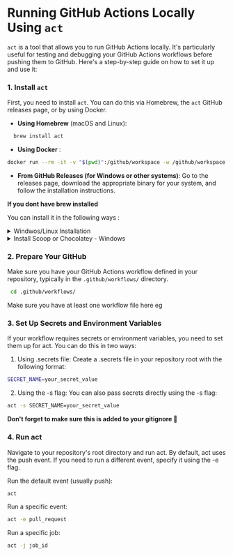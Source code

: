 # Running GitHub Actions Locally Using `act`

`act` is a tool that allows you to run GitHub Actions locally. It's particularly useful for testing and debugging your GitHub Actions workflows before pushing them to GitHub. Here's a step-by-step guide on how to set it up and use it:

### 1. Install `act`

First, you need to install `act`. You can do this via Homebrew, the `act` GitHub releases page, or by using Docker.

- **Using Homebrew** (macOS and Linux):
```bash
  brew install act
```

- **Using Docker** :

```bash
docker run --rm -it -v "$(pwd)":/github/workspace -w /github/workspace nektos/act
```

- **From GitHub Releases (for Windows or other systems)**:
Go to the releases page, download the appropriate binary for your system, and follow the installation instructions.

**If you dont have brew installed**

You can install it in the following ways : 

<details><summary>Windwos/Linux Installation</summary>
<p>

inux/macOS (Bash script):

```curl <https://raw.githubusercontent.com/nektos/act/master/install.sh> | sudo bash```

macOS (Homebrew):

```brew install act```

Windows (Chocolatey):

```choco install act-cli```

Windows (Scoop):

```scoop install act```

</p>
</details> 



<details><summary>Install Scoop or Chocolatey - Windows </summary>
<p>

Install Scoop :
https://github.com/ScoopInstaller/Scoop


Alternatively Install Chocolatey :
https://chocolatey.org/install#install-step2

</p>
</details> 

### 2. Prepare Your GitHub 

Make sure you have your GitHub Actions workflow defined in your repository, typically in the `.github/workflows/` directory.

```bash
 cd .github/workflows/ 
 ```

Make sure you have at least one workflow file here eg

### 3. Set Up Secrets and Environment Variables

If your workflow requires secrets or environment variables, you need to set them up for act. You can do this in two ways:

1. Using .secrets file:
Create a .secrets file in your repository root with the following format:

``` bash
SECRET_NAME=your_secret_value
``` 

2. Using the -s flag:
You can also pass secrets directly using the -s flag:

```bash
act -s SECRET_NAME=your_secret_value
```

**Don't forget to make sure this is added to your gitignore 🫡**

### 4. Run act
Navigate to your repository's root directory and run act. 
By default, act uses the push event. If you need to run a different event, specify it using the -e flag.

Run the default event (usually push):

```bash
act
```
Run a specific event:

```bash
act -e pull_request
```
Run a specific job:

```bash
act -j job_id
```
